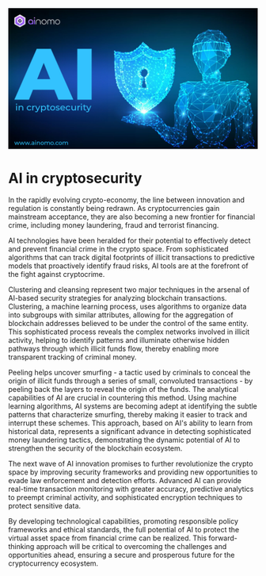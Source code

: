 <img src="https://github.com/ainomodatalab/news/blob/ff7c942f91c938bd71fcf7c3e399b4d95804e1ca/07.09.2024/image.jpg" alt="image">
<br>
<h1>AI in cryptosecurity</h1>
<p>In the rapidly evolving crypto-economy, the line between innovation and regulation is constantly being redrawn. As cryptocurrencies gain mainstream acceptance, they are also becoming a new frontier for financial crime, including money laundering, fraud and terrorist financing.
</p>
<p>AI technologies have been heralded for their potential to effectively detect and prevent financial crime in the crypto space. From sophisticated algorithms that can track digital footprints of illicit transactions to predictive models that proactively identify fraud risks, AI tools are at the forefront of the fight against cryptocrime.
</p>
<p>Clustering and cleansing represent two major techniques in the arsenal of AI-based security strategies for analyzing blockchain transactions. Clustering, a machine learning process, uses algorithms to organize data into subgroups with similar attributes, allowing for the aggregation of blockchain addresses believed to be under the control of the same entity. This sophisticated process reveals the complex networks involved in illicit activity, helping to identify patterns and illuminate otherwise hidden pathways through which illicit funds flow, thereby enabling more transparent tracking of criminal money.
</p>
<p>Peeling helps uncover smurfing - a tactic used by criminals to conceal the origin of illicit funds through a series of small, convoluted transactions - by peeling back the layers to reveal the origin of the funds. The analytical capabilities of AI are crucial in countering this method. Using machine learning algorithms, AI systems are becoming adept at identifying the subtle patterns that characterize smurfing, thereby making it easier to track and interrupt these schemes. This approach, based on AI's ability to learn from historical data, represents a significant advance in detecting sophisticated money laundering tactics, demonstrating the dynamic potential of AI to strengthen the security of the blockchain ecosystem.
</p>
<p>The next wave of AI innovation promises to further revolutionize the crypto space by improving security frameworks and providing new opportunities to evade law enforcement and detection efforts. Advanced AI can provide real-time transaction monitoring with greater accuracy, predictive analytics to preempt criminal activity, and sophisticated encryption techniques to protect sensitive data.
</p>
<p>By developing technological capabilities, promoting responsible policy frameworks and ethical standards, the full potential of AI to protect the virtual asset space from financial crime can be realized. This forward-thinking approach will be critical to overcoming the challenges and opportunities ahead, ensuring a secure and prosperous future for the cryptocurrency ecosystem.</p>






